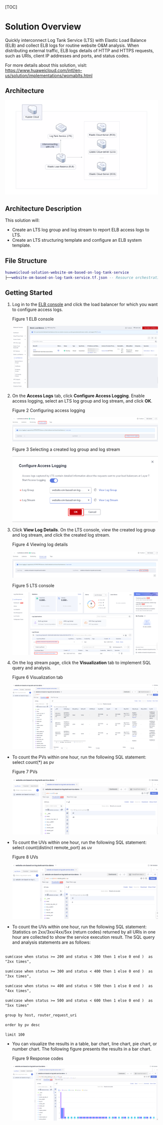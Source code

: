 [TOC]

**Solution Overview**
===============
Quickly interconnect Log Tank Service (LTS) with Elastic Load Balance (ELB) and collect ELB logs for routine website O&M analysis. When distributing external traffic, ELB logs details of HTTP and HTTPS requests, such as URIs, client IP addresses and ports, and status codes.

For more details about this solution, visit: https://www.huaweicloud.com/intl/en-us/solution/implementations/womablts.html

**Architecture**
---------------
![Solution Architecture](./document/Website-O&M-Analysis-Based-on-LTS.png)

**Architecture Description**
---------------
This solution will:
- Create an LTS log group and log stream to report ELB access logs to LTS.
- Create an LTS structuring template and configure an ELB system template.


**File Structure**
---------------

``` lua
huaweicloud-solution-website-om-based-on-log-tank-service
├──website-om-based-on-log-tank-service.tf.json -- Resource orchestration template
```
**Getting Started**
---------------

1. Log in to the [ELB console](https://console-intl.huaweicloud.com/vpc/?agencyId=WOmAijZnbElNjCFzTVDl4aJQAgdaTUMD&region=ap-southeast-3&locale=en-us#/elb/list) and click the load balancer for which you want to configure access logs.

	Figure 1 ELB console

	![ELB Console](./document/readme-image-001.png)

2. On the **Access Logs** tab, click **Configure Access Logging**. Enable access logging, select an LTS log group and log stream, and click **OK**.

	Figure 2 Configuring access logging

	![Configuring access logging](./document/readme-image-002.png)

	Figure 3 Selecting a created log group and log stream

	![Selecting a created log group and log stream](./document/readme-image-003.png)

3. Click **View Log Details**. On the LTS console, view the created log group and log stream, and click the created log stream.

	Figure 4 Viewing log details

	![Viewing log details](./document/readme-image-004.png)

	Figure 5 LTS console

	![LTS console](./document/readme-image-005.png)

4. On the log stream page, click the **Visualization** tab to implement SQL query and analysis.

	Figure 6 Visualization tab

	![Visualization tab](./document/readme-image-006.png)
- To count the PVs within one hour, run the following SQL statement:
select count(*) as pv

	Figure 7 PVs

	![PV](./document/readme-image-007.png)

- To count the UVs within one hour, run the following SQL statement:
select count(distinct remote_port) as uv

	Figure 8 UVs

	![UV](./document/readme-image-008.png)

- To count the UVs within one hour, run the following SQL statement:
Statistics on 2xx/3xx/4xx/5xx (return codes) returned by all URIs in one hour are collected to show the service execution result. The SQL query and analysis statements are as follows:

```select host, router_request_uri as url, count(*) as pv,

sum(case when status >= 200 and status < 300 then 1 else 0 end )  as "2xx times",

sum(case when status >= 300 and status < 400 then 1 else 0 end )  as "3xx times",

sum(case when status >= 400 and status < 500 then 1 else 0 end )  as "4xx times",

sum(case when status >= 500 and status < 600 then 1 else 0 end )  as "5xx times"

group by host, router_request_uri 

order by pv desc  

limit 100
```

- You can visualize the results in a table, bar chart, line chart, pie chart, or number chart. The following figure presents the results in a bar chart.

	Figure 9 Response codes

	![Response codes](./document/readme-image-009.png)

